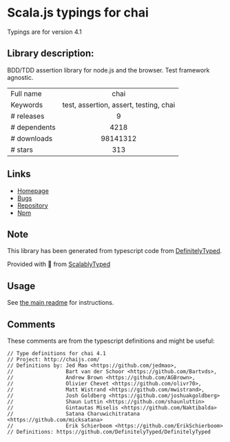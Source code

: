 
# Scala.js typings for chai

Typings are for version 4.1

## Library description:
BDD/TDD assertion library for node.js and the browser. Test framework agnostic.

|                    |                 |
| ------------------ | :-------------: |
| Full name          | chai |
| Keywords           | test, assertion, assert, testing, chai |
| # releases         | 9 |
| # dependents       | 4218 |
| # downloads        | 98141312 |
| # stars            | 313 |

## Links
- [Homepage](http://chaijs.com)
- [Bugs](https://github.com/chaijs/chai/issues)
- [Repository](https://github.com/chaijs/chai)
- [Npm](https://www.npmjs.com/package/chai)
    


## Note
This library has been generated from typescript code from [DefinitelyTyped](https://definitelytyped.org).

Provided with :purple_heart: from [ScalablyTyped](https://github.com/oyvindberg/ScalablyTyped)

## Usage
See [the main readme](../../readme.md) for instructions.

## Comments

These comments are from the typescript definitions and might be useful:
```
// Type definitions for chai 4.1
// Project: http://chaijs.com/
// Definitions by: Jed Mao <https://github.com/jedmao>,
//                 Bart van der Schoor <https://github.com/Bartvds>,
//                 Andrew Brown <https://github.com/AGBrown>,
//                 Olivier Chevet <https://github.com/olivr70>,
//                 Matt Wistrand <https://github.com/mwistrand>,
//                 Josh Goldberg <https://github.com/joshuakgoldberg>
//                 Shaun Luttin <https://github.com/shaunluttin>
//                 Gintautas Miselis <https://github.com/Naktibalda>
//                 Satana Charuwichitratana <https://github.com/micksatana>
//                 Erik Schierboom <https://github.com/ErikSchierboom>
// Definitions: https://github.com/DefinitelyTyped/DefinitelyTyped

```

